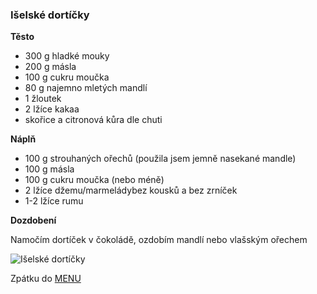 ### Išelské dortíčky

**Těsto**
- 300 g hladké mouky
- 200 g másla
- 100 g cukru moučka
- 80 g najemno mletých mandlí
- 1 žloutek
- 2 lžíce kakaa
- skořice a citronová kůra dle chuti

**Náplň**
- 100 g strouhaných ořechů (použila jsem jemně nasekané mandle)
- 100 g másla
- 100 g cukru moučka (nebo méně)
- 2 lžíce džemu/marmeládybez kousků a bez zrníček
- 1-2 lžíce rumu

**Dozdobení**

Namočím dortíček v čokoládě, ozdobím mandlí nebo vlašským ořechem


![Išelské dortíčky](../img/iselske_dorticky.JPG) 

Zpátku do [MENU](../index)
